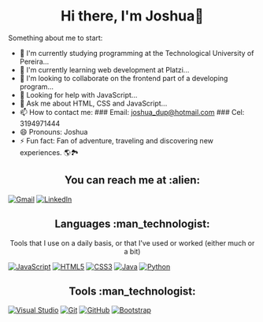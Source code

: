 <h1 align="center">Hi there, I'm Joshua👋</h1>


Something about me to start:

- 🔭 I'm currently studying programming at the Technological University of Pereira...
- 🌱 I'm currently learning web development at Platzi...
- 👯 I'm looking to collaborate on the frontend part of a developing program...
- 🤔 Looking for help with JavaScript...
- 💬 Ask me about HTML, CSS and JavaScript...
- 📫 How to contact me: 
                        ### Email: joshua_dup@hotmail.com
                        ### Cel: 3194971444
- 😄 Pronouns: Joshua
- ⚡ Fun fact: Fan of adventure, traveling and discovering new experiences. 🌎🏞


<h2 align="center">You can reach me at :alien:</h2>

[![Gmail](https://img.shields.io/badge/-GMAIL-D14836?style=for-the-badge&logo=gmail&logoColor=white)](mailto:juandup0323@gmail.com)
[![LinkedIn](https://img.shields.io/badge/-LINKEDIN-0077B5?style=for-the-badge&logo=linkedin&logoColor=white)](https://www.linkedin.com/in/dev-joshua/)


<h2 align="center">Languages :man_technologist:</h2>
<p align="center">Tools that I use on a daily basis, or that I've used or worked (either much or a bit)</p>

[![JavaScript](https://img.shields.io/badge/-JavaScript-black?style=flat&logo=javascript&link=https://github.com/Quananhle/Front-End-Dev)](https://github.com/Quananhle/Front-End-Dev)
[![HTML5](https://img.shields.io/badge/-HTML5-E34F26?style=flat&logo=html5&logoColor=white&link=https://github.com/Quananhle/Front-End-Dev)](https://github.com/Quananhle/Front-End-Dev) 
[![CSS3](https://img.shields.io/badge/-CSS3-1572B6?style=flat&logo=css3&link=https://github.com/Quananhle/Front-End-Dev)](https://github.com/Quananhle/Front-End-Dev) 
[![Java](https://img.shields.io/badge/Java-orange?style=flat&logo=java&logoColor=white&link=https://github.com/Quananhle/OOP-JAVA-and-Android-App-Developer)](https://github.com/Quananhle/OOP-JAVA-and-Android-App-Developer)
[![Python](https://img.shields.io/badge/-Python-black?style=flat&logo=python&link=https://github.com/Quananhle/Python-AWS-TradingAI)](https://github.com/Quananhle/Python-AWS-TradingAI)



<h2 align="center">Tools :man_technologist:</h2>

[![Visual Studio](https://img.shields.io/badge/-007ACC?style=flat&logo=Visual-Studio-Code&logoColor=white&link=https://github.com/Quananhle "Visual Studio")](https://github.com/Quananhle)
[![Git](https://img.shields.io/badge/-Git-black?style=flat&logo=git&link=https://github.com/Quananhle)](https://github.com/Quananhle) 
[![GitHub](https://img.shields.io/badge/-GitHub-181717?style=flat&logo=github&link=https://github.com/Quananhle)](https://github.com/Quananhle)
[![Bootstrap](https://img.shields.io/badge/-Bootstrap-purple?style=flat&logo=bootstrap&link=https://github.com/Quananhle/Front-End-Dev)](https://github.com/Quananhle/Front-End-Dev) 

<!--
**Dev-Joshua/Dev-Joshua** is a ✨ _special_ ✨ repository because its `README.md` (this file) appears on your GitHub profile.

Here are some ideas to get you started:

- 🔭 I’m currently working on ...
- 🌱 I’m currently learning ...
- 👯 I’m looking to collaborate on ...
- 🤔 I’m looking for help with ...
- 💬 Ask me about ...
- 📫 How to reach me: ...
- 😄 Pronouns: ...
- ⚡ Fun fact: ...
-->
